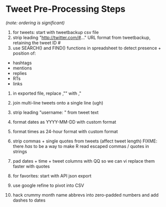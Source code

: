 # Tweet Pre-Processing Steps 

*(note: ordering is significant)*

1. for tweets: start with tweetbackup csv file
1. strip leading "http://twitter.com/#..." URL format from tweetbackup, retaining the tweet ID #
1. use SEARCH() and FIND() functions in spreadsheet to detect presence + position of:

 * hashtags
 * mentions
 * replies
 * RTs
 * links

1. in exported file, replace ,"" with ,"
1. join multi-line tweets onto a single line (ugh)
1. strip leading "username: " from tweet text
1. format dates as YYYY-MM-DD with custom format
1. format times as 24-hour format with custom format
1. strip commas + single quotes from tweets (affect tweet length) FIXME: there *has* to be a way to make R read escaped commas / quotes in strings 
1. pad dates + time + tweet columns with QQ so we can vi replace them faster with quotes

1. for favorites: start with API json export
1. use google refine to pivot into CSV
1. hack crummy month name abbrevs into zero-padded numbers and add dashes to dates
